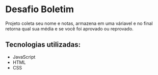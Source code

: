 # Desafio Boletim 
Projeto coleta seu nome e notas, armazena em uma váriavel e no final retorna qual sua média e se você foi aprovado ou reprovado.
## Tecnologias utilizadas:
* JavaScript
* HTML
* CSS
